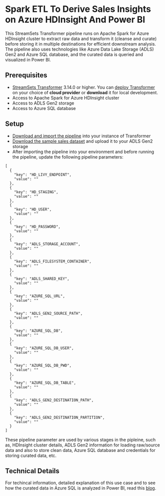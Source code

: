 Spark ETL To Derive Sales Insights on Azure HDInsight And Power BI
==================================================================

This StreamSets Transformer pipeline runs on Apache Spark for Azure HDInsight cluster to extract raw data and transform it (cleanse and curate) before storing it in multiple destinations for efficient downstream analysis. The pipeline also uses technologies like Azure Data Lake Storage (ADLS) Gen2 and Azure SQL database, and the curated data is queried and visualized in Power BI.

Prerequisites
---------------------

* [StreamSets Transformer](https://streamsets.com/products/dataops-platform/transformer-etl/) 3.14.0 or higher. You can [deploy Transformer](https://streamsets.com/products/dataops-platform/transformer-etl/download/) on your choice of **cloud provider** or **download** it for local development.
* Access to Apache Spark for Azure HDInsight cluster 
* Access to ADLS Gen2 storage
* Access to Azure SQL database

Setup
---------------------

* [Download and import the pipeline](SalesInsightsOnAzureSQLHDInsight37efd28a-9c98-494b-85bd-c6fd8a85af10.json) into your instance of Transformer
* [Download the sample sales dataset](https://github.com/streamsets/pipeline-library/tree/master/transformer/sample-pipelines/pipelines/Spark%20ETL%20To%20Derive%20Sales%20Insights%20on%20Azure%20HDInsight%20And%20Power%20BI/dataset/sales) and upload it to your ADLS Gen2 storage
* After importing the pipeline into your environment and before running the pipeline, update the following pipeline parameters:

```
[
  {
    "key": "HD_LIVY_ENDPOINT",
    "value": ""
  },
  {
    "key": "HD_STAGING",
    "value": ""
  },
  {
    "key": "HD_USER",
    "value": ""
  },
  {
    "key": "HD_PASSWORD",
    "value": ""
  },
  {
    "key": "ADLS_STORAGE_ACCOUNT",
    "value": ""
  },
  {
    "key": "ADLS_FILESYSTEM_CONTAINER",
    "value": ""
  },
  {
    "key": "ADLS_SHARED_KEY",
    "value": ""
  },
  {
    "key": "AZURE_SQL_URL",
    "value": ""
  },
  {
    "key": "ADLS_GEN2_SOURCE_PATH",
    "value": ""
  },
  {
    "key": "AZURE_SQL_DB",
    "value": ""
  },
  {
    "key": "AZURE_SQL_DB_USER",
    "value": ""
  },
  {
    "key": "AZURE_SQL_DB_PWD",
    "value": ""
  },
  {
    "key": "AZURE_SQL_DB_TABLE",
    "value": ""
  },
  {
    "key": "ADLS_GEN2_DESTINATION_PATH",
    "value": ""
  },
  {
    "key": "ADLS_GEN2_DESTINATION_PARTITION",
    "value": ""
  }
]

```

These pipeline parameter are used by various stages in the pipleine, such as, HDInsight cluster details, ADLS Gen2 information for loading raw/source data and also to store clean data, Azure SQL database and credentials for storing curated data, etc.

Technical Details
------------------------------

For techincal information, detailed explanation of this use case and to see how the curated data in Azure SQL is analyzed in Power BI, read this [blog](https://bit.ly/SparkETLonHDInsight).

